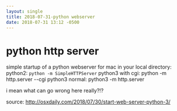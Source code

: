 ```yaml
---
layout: single
title: 2018-07-31-python webserver
date: 2018-07-31 13:12 -0500
---
```


# python http server
simple startup of a python webserver for mac in your local directory:
python2: `python -m SimpleHTTPServer`
python3 with cgi: python -m http.server --cgi
python3 normal: python3 -m http.server

i mean what can go wrong here really?!?

source: http://osxdaily.com/2018/07/30/start-web-server-python-3/
